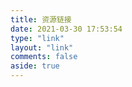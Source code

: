 ```yaml
---
title: 资源链接
date: 2021-03-30 17:53:54
type: "link"
layout: "link"
comments: false
aside: true
---
```

